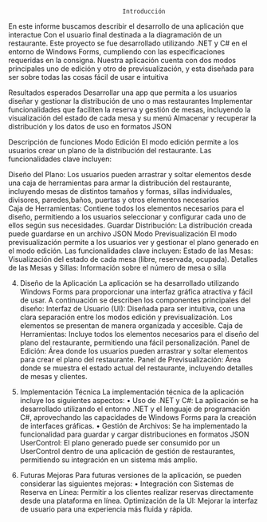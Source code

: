                                     Introducción 
En este informe buscamos describir el desarrollo de una aplicación que interactue
Con el usuario final destinada a la diagramación de un restaurante. Este proyecto se fue desarrollado utilizando .NET y C# en el entorno de Windows Forms, cumpliendo con las especificaciones requeridas en la consigna. Nuestra aplicación cuenta con dos modos principales uno de edición y otro de previsualización, y esta diseñada para ser sobre todas las cosas fácil de usar e intuitiva

Resultados esperados 
Desarrollar una app que permita a los usuarios diseñar y gestionar la distribución de uno o mas restaurantes
Implementar funcionalidades que faciliten la reserva y gestión de mesas, incluyendo la visualización del estado de cada mesa y su menú 
Almacenar y recuperar la distribución y los datos de uso en formatos JSON

Descripción de funciones 
Modo Edición
El modo edición permite a los usuarios crear un plano de la distribución del restaurante. Las funcionalidades clave incluyen:

Diseño del Plano: Los usuarios pueden arrastrar y soltar elementos desde una caja de herramientas para armar la distribución del restaurante, incluyendo mesas de distintos tamaños y formas, sillas individuales, divisores, paredes,baños, puertas y otros elementos necesarios  
Caja de Herramientas: Contiene todos los elementos necesarios para el diseño, permitiendo a los usuarios seleccionar y configurar cada uno de ellos según sus necesidades.
Guardar Distribución: La distribución creada puede guardarse en un archivo JSON
Modo Previsualización
El modo previsualización permite a los usuarios ver y gestionar el plano generado en el modo edición. Las funcionalidades clave incluyen:
    Estado de las Mesas: Visualización del estado de cada mesa (libre, reservada, ocupada).
Detalles de las Mesas y Sillas: Información sobre el número de mesa o silla

4. Diseño de la Aplicación
La aplicación se ha desarrollado utilizando Windows Forms para proporcionar una interfaz gráfica atractiva y fácil de usar. A continuación se describen los componentes principales del diseño:
Interfaz de Usuario (UI): Diseñada para ser intuitiva, con una clara separación entre los modos edición y previsualización. Los elementos se presentan de manera organizada y accesible.
Caja de Herramientas: Incluye todos los elementos necesarios para el diseño del plano del restaurante, permitiendo una fácil personalización.
Panel de Edición: Área donde los usuarios pueden arrastrar y soltar elementos para crear el plano del restaurante.
Panel de Previsualización: Área donde se muestra el estado actual del restaurante, incluyendo detalles de mesas y clientes.
5. Implementación Técnica
La implementación técnica de la aplicación incluye los siguientes aspectos:
•	Uso de .NET y C#: La aplicación se ha desarrollado utilizando el entorno .NET y el lenguaje de programación C#, aprovechando las capacidades de Windows Forms para la creación de interfaces gráficas.
•	Gestión de Archivos: Se ha implementado la funcionalidad para guardar y cargar distribuciones en formatos JSON
UserControl: El plano generado puede ser consumido por un UserControl dentro de una aplicación de gestión de restaurantes, permitiendo su integración en un sistema más amplio.

7. Futuras Mejoras
Para futuras versiones de la aplicación, se pueden considerar las siguientes mejoras:
•	Integración con Sistemas de Reserva en Línea: Permitir a los clientes realizar reservas directamente desde una plataforma en línea.
Optimización de la UI: Mejorar la interfaz de usuario para una experiencia más fluida y rápida.
